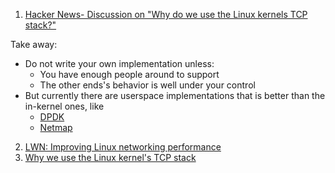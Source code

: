  1. [Hacker News- Discussion on "Why do we use the Linux kernels TCP stack?"](https://news.ycombinator.com/item?id=12021195)
 
 Take away:
  - Do not write your own implementation unless:
    - You have enough people around to support
    - The other ends's behavior is well under your control
  - But currently there are userspace implementations that is better than the in-kernel ones, like
    - [DPDK](https://www.dpdk.org)
    - [Netmap](http://info.iet.unipi.it/~luigi/netmap/)
    
 2. [LWN: Improving Linux networking performance](https://lwn.net/Articles/629155/)
 3. [Why we use the Linux kernel's TCP stack](https://www.google.com/amp/s/blog.cloudflare.com/why-we-use-the-linux-kernels-tcp-stack/amp/)
